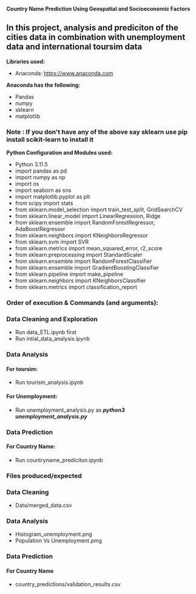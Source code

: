**Country Name Prediction Using Geospatial and Socioeconomic Factors**

## In this project, analysis and prediciton of the cities data in combination with unemployment data and international toursim data

**Libraries used:**
* Anaconda: https://www.anaconda.com

**Anaconda has the following:**
* Pandas
* numpy
* sklearn
* matplotlib

### Note : If you don't have any of the above say sklearn use pip install scikit-learn to install it

**Python Configuration and Modules used:**
* Python 3.11.5
* import pandas as pd
* import numpy as np
* import os
* import seaborn as sns
* import matplotlib.pyplot as plt
* from scipy import stats
* from sklearn.model_selection import train_test_split, GridSearchCV
* from sklearn.linear_model import LinearRegression, Ridge
* from sklearn.ensemble import RandomForestRegressor, AdaBoostRegressor
* from sklearn.neighbors import KNeighborsRegressor
* from sklearn.svm import SVR
* from sklearn.metrics import mean_squared_error, r2_score
* from sklearn.preprocessing import StandardScaler
* from sklearn.ensemble import RandomForestClassifier
* from sklearn.ensemble import GradientBoostingClassifier
* from sklearn.pipeline import make_pipeline
* from sklearn.neighbors import KNeighborsClassifier
* from sklearn.metrics import classification_report

### Order of execution & Commands (and arguments):

### Data Cleaning and Exploration
* Run data_ETL.ipynb first
* Run intial_data_analysis.ipynb

### Data Analysis
#### For toursim: 
* Run tourism_analysis.ipynb 

#### For Unemployment: 
* Run unemployment_analysis.py as
***python3 unemployment_analysis.py***

### Data Prediction
#### For Country Name: 
* Run countryname_prediciton.ipynb

### Files produced/expected
### Data Cleaning
* Data/merged_data.csv

### Data Analysis
* Histogram_unemployment.png
* Population Vs Unemployment.pmg

### Data Prediction
#### For Country Name
* country_predictions/validation_results.csv






